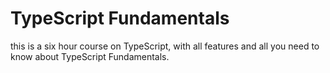 # TypeScript Fundamentals

this is a six hour course on TypeScript, with all features and all you need to know about TypeScript Fundamentals.
